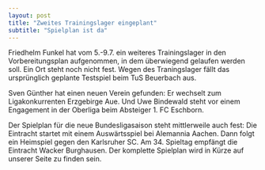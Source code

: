 ```yaml
---
layout: post
title: "Zweites Trainingslager eingeplant"
subtitle: "Spielplan ist da"
---
```


Friedhelm Funkel hat vom 5.-9.7. ein weiteres Trainingslager in den Vorbereitungsplan aufgenommen, in dem überwiegend gelaufen werden soll. Ein Ort steht noch nicht fest. Wegen des Traningslager fällt das ursprünglich geplante Testspiel beim TuS Beuerbach aus.

Sven Günther hat einen neuen Verein gefunden: Er wechselt zum Ligakonkurrenten Erzgebirge Aue. Und Uwe Bindewald steht vor einem Engagement in der Oberliga beim Absteiger 1. FC Eschborn.

Der Spielplan für die neue Bundesligasaison steht mittlerweile auch fest: Die Eintracht startet mit einem Auswärtsspiel bei Alemannia Aachen. Dann folgt ein Heimspiel gegen den Karlsruher SC. Am 34. Spieltag empfängt die Eintracht Wacker Burghausen. Der komplette Spielplan wird in Kürze auf unserer Seite zu finden sein.
